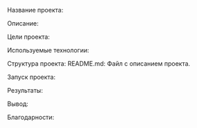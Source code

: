 Название проекта:

Описание:

Цели проекта:

Используемые технологии:

Структура проекта:
README.md: Файл с описанием проекта.

Запуск проекта:


Результаты:


Вывод:


Благодарности:
